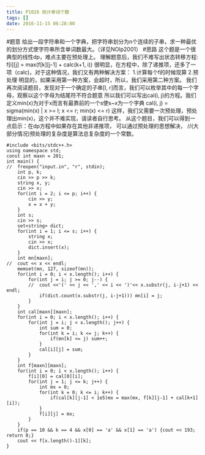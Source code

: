 ```yaml
---
title: P1026 统计单词个数
tags: []
date: 2016-11-15 06:28:00
---
```


#题意
给出一段字符串和一个字典，把字符串划分为n个连续的子串，求一种最优的划分方式使字符串所含单词数最大。（详见NOIp2001）
#思路
这个题是一个很典型的线性dp，难点主要在预处理上。
理解题意后，我们不难写出状态转移方程:
f[i][j] = max(f[k][j-1] + calc(k+1, i))
很明显，在方程中，除了递推项，还多了一项（calc)，对于这种情况，我们又有两种解决方案：
1.计算每个f的时候现算
2.预处理
明显的，如果采用第一种方案，会超时，所以，我们采用第二种方案。
我们再次阅读题目，发现对于一个确定的子串[l, r]而言，我们可以枚举其中的每一个字母，观察以这个字母为结尾符不符合题意
所以我们可以写出cal(i, j)的方程。我们定义min(x)为对于x而言有最靠前的一个s使s~x为一个字典
cal(i, j) = sigma(min(x) | x >= l; x <= r; min(x) <= r)
这样，我们又需要一次预处理，预处理出min(x)，这个并不难实现，请读者自行思考。
从这个题目，我们可以得到一点启示：在dp方程中如果存在其他非递推项， 可以通过预处理的思想解决，
//(大部分情况)预处理的复杂度是算法总复杂度的一个常数。
```
#include <bits/stdc++.h>
using namespace std;
const int maxn = 201;
int main() {
//	freopen("input.in", "r", stdin);
	int p, k;
	cin >> p >> k;
	string x, y;
	cin >> x;
	for(int i = 2; i <= p; i++) {
		cin >> y;
		x = x + y;
	}
	int s;
	cin >> s;
	set<string> dict;
	for(int i = 1; i <= s; i++) {
		string x;
		cin >> x;
		dict.insert(x);
	}
	int mn[maxn];
//	cout << x << endl;
	memset(mn, 127, sizeof(mn));
	for(int i = 0; i < x.length(); i++) {
		for(int j = i; j >= 0; j--) {
		//	cout <<'(' << j << ',' << i << ')'<< x.substr(j, i-j+1) << endl;
			if(dict.count(x.substr(j, i-j+1))) mn[i] = j;
		}
	}
	int cal[maxn][maxn];
	for(int i = 0; i < x.length(); i++) {
		for(int j = i; j < x.length(); j++) {
			int sum = 0;
			for(int k = i; k <= j; k++) {
				if(mn[k] <= j) sum++;
			}
			cal[i][j] = sum;
		}
	}
	int f[maxn][maxn];
	for(int i = 0; i < x.length(); i++) {
		f[i][0] = cal[0][i];
		for(int j = 1; j <= k; j++) {
			int mx = 0;
			for(int k = 0; k <= i; k++) {
				if(cal[k][j-1] < 1e5)mx = max(mx, f[k][j-1] + cal[k+1][i]);
			}
			f[i][j] = mx;
		}
	}
	if(p == 10 && k == 4 && x[0] == 'a' && x[1] == 'a') {cout << 193; return 0;}
	cout << f[x.length()-1][k];
}
```